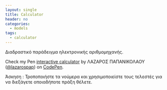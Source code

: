 ```yaml
---
layout: single
title: Calculator
header: no
categories:
  - models
tags:
  - calculator
---
```



Διαδραστικό παράδειγμα ηλεκτρονικής αριθμομηχανής.

<p data-height="350" data-theme-id="17517" data-slug-hash="vOqewJ" data-default-tab="result" data-user="lazarospap" class='codepen'>Check my Pen <a href='https://codepen.io/lazarospap/pen/WNwpWqB'>interactive calculator</a> by ΛΑΖΑΡΟΣ ΠΑΠΑΝΙΚΟΛΑΟΥ (<a href='http://codepen.io/sckarolos'>@lazarospap</a>) on <a href='http://codepen.io'>CodePen</a>.</p>
<script async src="//assets.codepen.io/assets/embed/ei.js"></script>

Άσκηση : Τροποποιήστε τα νούμερα και χρησιμοποιείστε τους τελεστές για να διεξάγετε οποιαδήποτε πράξη θέλετε.
